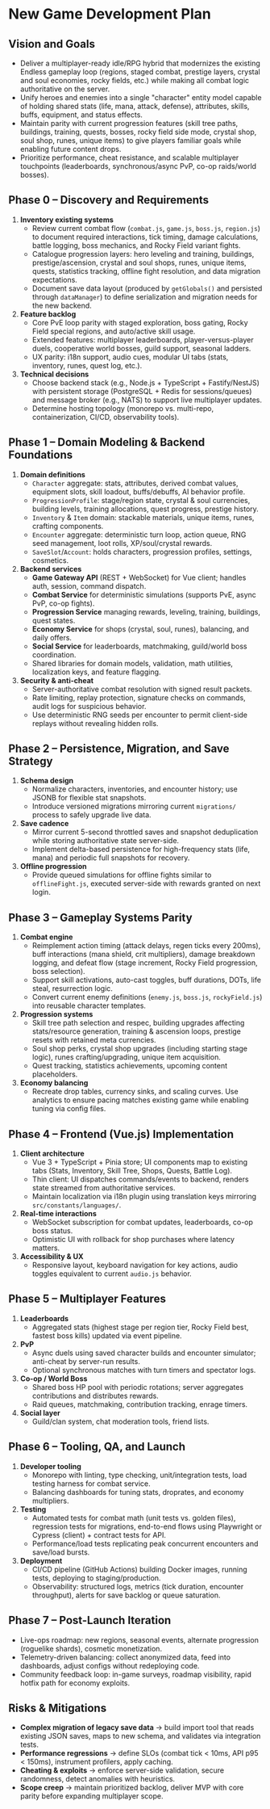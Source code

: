 # New Game Development Plan

## Vision and Goals
- Deliver a multiplayer-ready idle/RPG hybrid that modernizes the existing Endless gameplay loop (regions, staged combat, prestige layers, crystal and soul economies, rocky fields, etc.) while making all combat logic authoritative on the server.
- Unify heroes and enemies into a single "character" entity model capable of holding shared stats (life, mana, attack, defense), attributes, skills, buffs, equipment, and status effects.
- Maintain parity with current progression features (skill tree paths, buildings, training, quests, bosses, rocky field side mode, crystal shop, soul shop, runes, unique items) to give players familiar goals while enabling future content drops.
- Prioritize performance, cheat resistance, and scalable multiplayer touchpoints (leaderboards, synchronous/async PvP, co-op raids/world bosses).

## Phase 0 – Discovery and Requirements
1. **Inventory existing systems**
   - Review current combat flow (`combat.js`, `game.js`, `boss.js`, `region.js`) to document required interactions, tick timing, damage calculations, battle logging, boss mechanics, and Rocky Field variant fights.
   - Catalogue progression layers: hero leveling and training, buildings, prestige/ascension, crystal and soul shops, runes, unique items, quests, statistics tracking, offline fight resolution, and data migration expectations.
   - Document save data layout (produced by `getGlobals()` and persisted through `dataManager`) to define serialization and migration needs for the new backend.
2. **Feature backlog**
   - Core PvE loop parity with staged exploration, boss gating, Rocky Field special regions, and auto/active skill usage.
   - Extended features: multiplayer leaderboards, player-versus-player duels, cooperative world bosses, guild support, seasonal ladders.
   - UX parity: i18n support, audio cues, modular UI tabs (stats, inventory, runes, quest log, etc.).
3. **Technical decisions**
   - Choose backend stack (e.g., Node.js + TypeScript + Fastify/NestJS) with persistent storage (PostgreSQL + Redis for sessions/queues) and message broker (e.g., NATS) to support live multiplayer updates.
   - Determine hosting topology (monorepo vs. multi-repo, containerization, CI/CD, observability tools).

## Phase 1 – Domain Modeling & Backend Foundations
1. **Domain definitions**
   - `Character` aggregate: stats, attributes, derived combat values, equipment slots, skill loadout, buffs/debuffs, AI behavior profile.
   - `ProgressionProfile`: stage/region state, crystal & soul currencies, building levels, training allocations, quest progress, prestige history.
   - `Inventory` & `Item` domain: stackable materials, unique items, runes, crafting components.
   - `Encounter` aggregate: deterministic turn loop, action queue, RNG seed management, loot rolls, XP/soul/crystal rewards.
   - `SaveSlot`/`Account`: holds characters, progression profiles, settings, cosmetics.
2. **Backend services**
   - **Game Gateway API** (REST + WebSocket) for Vue client; handles auth, session, command dispatch.
   - **Combat Service** for deterministic simulations (supports PvE, async PvP, co-op fights).
   - **Progression Service** managing rewards, leveling, training, buildings, quest states.
   - **Economy Service** for shops (crystal, soul, runes), balancing, and daily offers.
   - **Social Service** for leaderboards, matchmaking, guild/world boss coordination.
   - Shared libraries for domain models, validation, math utilities, localization keys, and feature flagging.
3. **Security & anti-cheat**
   - Server-authoritative combat resolution with signed result packets.
   - Rate limiting, replay protection, signature checks on commands, audit logs for suspicious behavior.
   - Use deterministic RNG seeds per encounter to permit client-side replays without revealing hidden rolls.

## Phase 2 – Persistence, Migration, and Save Strategy
1. **Schema design**
   - Normalize characters, inventories, and encounter history; use JSONB for flexible stat snapshots.
   - Introduce versioned migrations mirroring current `migrations/` process to safely upgrade live data.
2. **Save cadence**
   - Mirror current 5-second throttled saves and snapshot deduplication while storing authoritative state server-side.
   - Implement delta-based persistence for high-frequency stats (life, mana) and periodic full snapshots for recovery.
3. **Offline progression**
   - Provide queued simulations for offline fights similar to `offlineFight.js`, executed server-side with rewards granted on next login.

## Phase 3 – Gameplay Systems Parity
1. **Combat engine**
   - Reimplement action timing (attack delays, regen ticks every 200ms), buff interactions (mana shield, crit multipliers), damage breakdown logging, and defeat flow (stage increment, Rocky Field progression, boss selection).
   - Support skill activations, auto-cast toggles, buff durations, DOTs, life steal, resurrection logic.
   - Convert current enemy definitions (`enemy.js`, `boss.js`, `rockyField.js`) into reusable character templates.
2. **Progression systems**
   - Skill tree path selection and respec, building upgrades affecting stats/resource generation, training & ascension loops, prestige resets with retained meta currencies.
   - Soul shop perks, crystal shop upgrades (including starting stage logic), runes crafting/upgrading, unique item acquisition.
   - Quest tracking, statistics achievements, upcoming content placeholders.
3. **Economy balancing**
   - Recreate drop tables, currency sinks, and scaling curves. Use analytics to ensure pacing matches existing game while enabling tuning via config files.

## Phase 4 – Frontend (Vue.js) Implementation
1. **Client architecture**
   - Vue 3 + TypeScript + Pinia store; UI components map to existing tabs (Stats, Inventory, Skill Tree, Shops, Quests, Battle Log).
   - Thin client: UI dispatches commands/events to backend, renders state streamed from authoritative services.
   - Maintain localization via i18n plugin using translation keys mirroring `src/constants/languages/`.
2. **Real-time interactions**
   - WebSocket subscription for combat updates, leaderboards, co-op boss status.
   - Optimistic UI with rollback for shop purchases where latency matters.
3. **Accessibility & UX**
   - Responsive layout, keyboard navigation for key actions, audio toggles equivalent to current `audio.js` behavior.

## Phase 5 – Multiplayer Features
1. **Leaderboards**
   - Aggregated stats (highest stage per region tier, Rocky Field best, fastest boss kills) updated via event pipeline.
2. **PvP**
   - Async duels using saved character builds and encounter simulator; anti-cheat by server-run results.
   - Optional synchronous matches with turn timers and spectator logs.
3. **Co-op / World Boss**
   - Shared boss HP pool with periodic rotations; server aggregates contributions and distributes rewards.
   - Raid queues, matchmaking, contribution tracking, enrage timers.
4. **Social layer**
   - Guild/clan system, chat moderation tools, friend lists.

## Phase 6 – Tooling, QA, and Launch
1. **Developer tooling**
   - Monorepo with linting, type checking, unit/integration tests, load testing harness for combat service.
   - Balancing dashboards for tuning stats, droprates, and economy multipliers.
2. **Testing**
   - Automated tests for combat math (unit tests vs. golden files), regression tests for migrations, end-to-end flows using Playwright or Cypress (client) + contract tests for API.
   - Performance/load tests replicating peak concurrent encounters and save/load bursts.
3. **Deployment**
   - CI/CD pipeline (GitHub Actions) building Docker images, running tests, deploying to staging/production.
   - Observability: structured logs, metrics (tick duration, encounter throughput), alerts for save backlog or queue saturation.

## Phase 7 – Post-Launch Iteration
- Live-ops roadmap: new regions, seasonal events, alternate progression (roguelike shards), cosmetic monetization.
- Telemetry-driven balancing: collect anonymized data, feed into dashboards, adjust configs without redeploying code.
- Community feedback loop: in-game surveys, roadmap visibility, rapid hotfix path for economy exploits.

## Risks & Mitigations
- **Complex migration of legacy save data** → build import tool that reads existing JSON saves, maps to new schema, and validates via integration tests.
- **Performance regressions** → define SLOs (combat tick < 10ms, API p95 < 150ms), instrument profilers, apply caching.
- **Cheating & exploits** → enforce server-side validation, secure randomness, detect anomalies with heuristics.
- **Scope creep** → maintain prioritized backlog, deliver MVP with core parity before expanding multiplayer scope.
